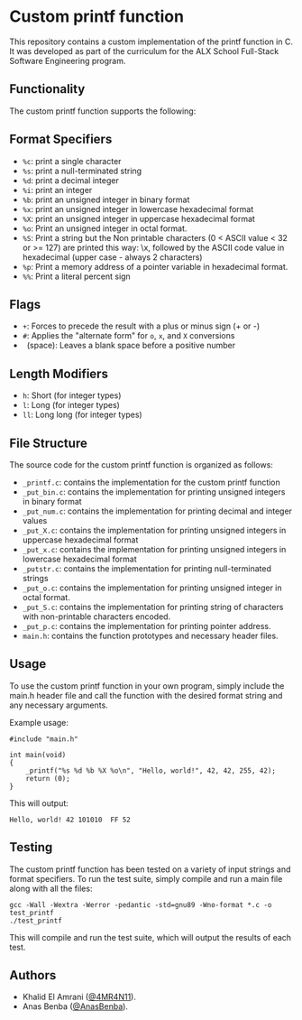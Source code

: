 # Custom printf function

This repository contains a custom implementation of the printf function in C. It was developed as part of the curriculum for the ALX School Full-Stack Software Engineering program.

## Functionality

The custom printf function supports the following:

## Format Specifiers

- `%c`: print a single character
- `%s`: print a null-terminated string
- `%d`: print a decimal integer
- `%i`: print an integer
- `%b`: print an unsigned integer in binary format
- `%x`: print an unsigned integer in lowercase hexadecimal format
- `%X`: print an unsigned integer in uppercase hexadecimal format
- `%o`: Print an unsigned integer in octal format.
- `%S`: Print a string but the Non printable characters (0 < ASCII value < 32 or >= 127) are printed this way: \x, followed by the ASCII code value in hexadecimal (upper case - always 2 characters)
- `%p`: Print a memory address of a pointer variable in hexadecimal format.
- `%%`: Print a literal percent sign

## Flags

- `+`: Forces to precede the result with a plus or minus sign (+ or -)
- `#`: Applies the "alternate form" for `o`, `x`, and `X` conversions
- ` `(space): Leaves a blank space before a positive number

## Length Modifiers

- `h`: Short (for integer types)
- `l`: Long (for integer types)
- `ll`: Long long (for integer types)

## File Structure

The source code for the custom printf function is organized as follows:

- `_printf.c`: contains the implementation for the custom printf function
- `_put_bin.c`: contains the implementation for printing unsigned integers in binary format
- `_put_num.c`: contains the implementation for printing decimal and integer values
- `_put_X.c`: contains the implementation for printing unsigned integers in uppercase hexadecimal format
- `_put_x.c`: contains the implementation for printing unsigned integers in lowercase hexadecimal format
- `_putstr.c`: contains the implementation for printing null-terminated strings
- `_put_o.c`: contains the implementation for printing unsigned integer in octal format.
- `_put_S.c`: contains the implementation for printing string of characters with non-printable characters encoded.
- `_put_p.c`: contains the implementation for printing pointer address.
- `main.h`: contains the function prototypes and necessary header files.

## Usage

To use the custom printf function in your own program, simply include the main.h header file and call the function with the desired format string and any necessary arguments.

Example usage:
```
#include "main.h"

int main(void)
{
    _printf("%s %d %b %X %o\n", "Hello, world!", 42, 42, 255, 42);
    return (0);
}
```

This will output:
```
Hello, world! 42 101010  FF 52
```

## Testing

The custom printf function has been tested on a variety of input strings and format specifiers. To run the test suite, simply compile and run a main file along with all the files:
```
gcc -Wall -Wextra -Werror -pedantic -std=gnu89 -Wno-format *.c -o test_printf
./test_printf
```
This will compile and run the test suite, which will output the results of each test.

## Authors

- Khalid El Amrani ([@4MR4N11](https://github.com/4mr4n11)).
- Anas Benba ([@AnasBenba](https://github.com/AnasBenba)).
